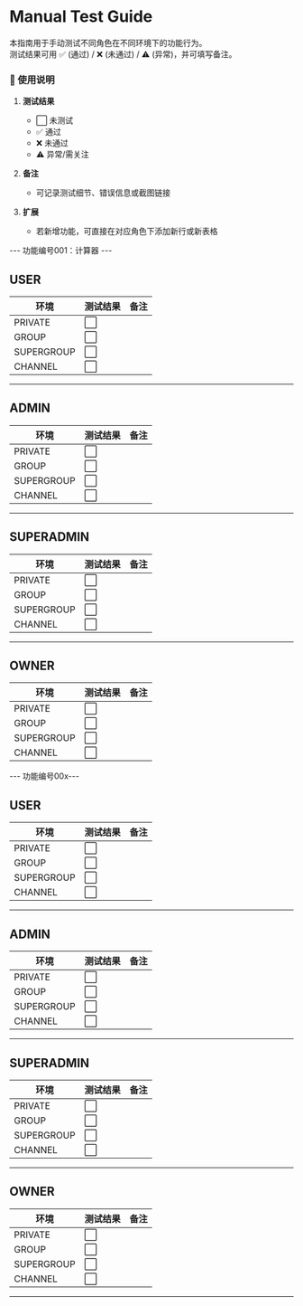 # Manual Test Guide

本指南用于手动测试不同角色在不同环境下的功能行为。  
测试结果可用 ✅ (通过) / ❌ (未通过) / ⚠️ (异常)，并可填写备注。

### 📌 使用说明
1. **测试结果**  
   - ⬜ 未测试  
   - ✅ 通过  
   - ❌ 未通过  
   - ⚠️ 异常/需关注  

2. **备注**  
   - 可记录测试细节、错误信息或截图链接  
3. **扩展**  
   - 若新增功能，可直接在对应角色下添加新行或新表格

--- 功能编号001：计算器 ---

## USER

| 环境       | 测试结果 | 备注 |
| ---------- | -------- | ---- |
| PRIVATE    | ⬜       |      |
| GROUP      | ⬜       |      |
| SUPERGROUP | ⬜       |      |
| CHANNEL    | ⬜       |      |

---

## ADMIN

| 环境       | 测试结果 | 备注 |
| ---------- | -------- | ---- |
| PRIVATE    | ⬜       |      |
| GROUP      | ⬜       |      |
| SUPERGROUP | ⬜       |      |
| CHANNEL    | ⬜       |      |

---

## SUPERADMIN

| 环境       | 测试结果 | 备注 |
| ---------- | -------- | ---- |
| PRIVATE    | ⬜       |      |
| GROUP      | ⬜       |      |
| SUPERGROUP | ⬜       |      |
| CHANNEL    | ⬜       |      |

---

## OWNER

| 环境       | 测试结果 | 备注 |
| ---------- | -------- | ---- |
| PRIVATE    | ⬜       |      |
| GROUP      | ⬜       |      |
| SUPERGROUP | ⬜       |      |
| CHANNEL    | ⬜       |      |


--- 功能编号00x---

## USER

| 环境       | 测试结果 | 备注 |
| ---------- | -------- | ---- |
| PRIVATE    | ⬜       |      |
| GROUP      | ⬜       |      |
| SUPERGROUP | ⬜       |      |
| CHANNEL    | ⬜       |      |

---

## ADMIN

| 环境       | 测试结果 | 备注 |
| ---------- | -------- | ---- |
| PRIVATE    | ⬜       |      |
| GROUP      | ⬜       |      |
| SUPERGROUP | ⬜       |      |
| CHANNEL    | ⬜       |      |

---

## SUPERADMIN

| 环境       | 测试结果 | 备注 |
| ---------- | -------- | ---- |
| PRIVATE    | ⬜       |      |
| GROUP      | ⬜       |      |
| SUPERGROUP | ⬜       |      |
| CHANNEL    | ⬜       |      |

---

## OWNER

| 环境       | 测试结果 | 备注 |
| ---------- | -------- | ---- |
| PRIVATE    | ⬜       |      |
| GROUP      | ⬜       |      |
| SUPERGROUP | ⬜       |      |
| CHANNEL    | ⬜       |      |

---


